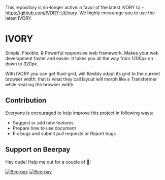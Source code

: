 


This repository is no-longer active in favor of the latest IVORY UI - https://github.com/IVORY-UI/ivory. We highly encourage you to use the latest IVORY.



IVORY
=====

Simple, Flexible, &amp; Powerful responsive web framework, Makes your web development faster and easier. 
It takes you all the way from 1200px on down to 320px.

With IVORY you can get fluid-grid, will flexibly adapt its grid to the current browser width, that is what they call 
layout will morph like a Transformer while resizing the browser width.

Contribution
------------
Everyone is encouraged to help improve this project in following ways:
- Suggest or add new features
- Prepare how to use document
- Fix bugs and submit pull requests or Report bugs

## Support on Beerpay
Hey dude! Help me out for a couple of :beers:!

[![Beerpay](https://beerpay.io/kanthvallampati/IVORY/badge.svg?style=beer-square)](https://beerpay.io/kanthvallampati/IVORY)  [![Beerpay](https://beerpay.io/kanthvallampati/IVORY/make-wish.svg?style=flat-square)](https://beerpay.io/kanthvallampati/IVORY?focus=wish)
